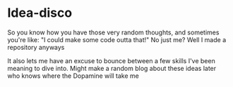 # Idea-disco

So you know how you have those very random thoughts, and sometimes you're like: "I could make some code outta that!" No just me? Well I made a repository anyways

It also lets me have an excuse to bounce between a few skills I've been meaning to dive into.
Might make a random blog about these ideas later who knows where the Dopamine will take me
